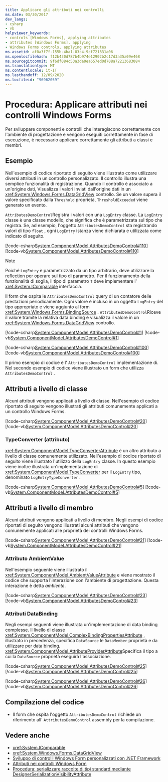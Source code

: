 ```yaml
---
title: Applicare gli attributi nei controlli
ms.date: 03/30/2017
dev_langs:
- csharp
- vb
helpviewer_keywords:
- controls [Windows Forms], applying attributes
- attributes [Windows Forms], applying
- Windows Forms controls, applying attributes
ms.assetid: af0a3f7f-155b-4ba1-83c4-9cf721331a06
ms.openlocfilehash: f12b430d787b4b974e12902b2c17d3a35a09e468
ms.sourcegitcommit: 9f6df084c53a3da0ea657ed0d708a72213683084
ms.translationtype: MT
ms.contentlocale: it-IT
ms.lasthandoff: 12/09/2020
ms.locfileid: "96962059"
---
```

# <a name="how-to-apply-attributes-in-windows-forms-controls"></a>Procedura: Applicare attributi nei controlli Windows Forms

Per sviluppare componenti e controlli che interagiscono correttamente con l'ambiente di progettazione e vengono eseguiti correttamente in fase di esecuzione, è necessario applicare correttamente gli attributi a classi e membri.  
  
## <a name="example"></a>Esempio  

 Nell'esempio di codice riportato di seguito viene illustrato come utilizzare diversi attributi in un controllo personalizzato. Il controllo illustra una semplice funzionalità di registrazione. Quando il controllo è associato a un'origine dati, Visualizza i valori inviati dall'origine dati in un <xref:System.Windows.Forms.DataGridView> controllo. Se un valore supera il valore specificato dalla `Threshold` proprietà, `ThresholdExceeded` viene generato un evento.  
  
 `AttributesDemoControl`Registra i valori con una `LogEntry` classe. La `LogEntry` classe è una classe modello, che significa che è parametrizzata sul tipo che registra. Se, ad esempio, l'oggetto `AttributesDemoControl` sta registrando valori di tipo `float` , ogni `LogEntry` istanza viene dichiarata e utilizzata come indicato di seguito.  
  
 [!code-csharp[System.ComponentModel.AttributesDemoControl#110](~/samples/snippets/csharp/VS_Snippets_Winforms/System.ComponentModel.AttributesDemoControl/CS/form1.cs#110)]
 [!code-vb[System.ComponentModel.AttributesDemoControl#110](~/samples/snippets/visualbasic/VS_Snippets_Winforms/System.ComponentModel.AttributesDemoControl/VB/form1.vb#110)]  
  
> [!NOTE]
> Poiché `LogEntry` è parametrizzato da un tipo arbitrario, deve utilizzare la reflection per operare sul tipo di parametro. Per il funzionamento della funzionalità di soglia, il tipo di parametro `T` deve implementare l' <xref:System.IComparable> interfaccia.  
  
 Il form che ospita le `AttributesDemoControl` query di un contatore delle prestazioni periodicamente. Ogni valore è incluso in un oggetto `LogEntry` del tipo appropriato e viene aggiunto al form <xref:System.Windows.Forms.BindingSource> . `AttributesDemoControl`Riceve il valore tramite la relativa data binding e visualizza il valore in un <xref:System.Windows.Forms.DataGridView> controllo.  
  
 [!code-csharp[System.ComponentModel.AttributesDemoControl#1](~/samples/snippets/csharp/VS_Snippets_Winforms/System.ComponentModel.AttributesDemoControl/CS/attributesdemocontrol.cs#1)]
 [!code-vb[System.ComponentModel.AttributesDemoControl#1](~/samples/snippets/visualbasic/VS_Snippets_Winforms/System.ComponentModel.AttributesDemoControl/VB/attributesdemocontrol.vb#1)]  
  
 [!code-csharp[System.ComponentModel.AttributesDemoControl#100](~/samples/snippets/csharp/VS_Snippets_Winforms/System.ComponentModel.AttributesDemoControl/CS/form1.cs#100)]
 [!code-vb[System.ComponentModel.AttributesDemoControl#100](~/samples/snippets/visualbasic/VS_Snippets_Winforms/System.ComponentModel.AttributesDemoControl/VB/form1.vb#100)]  
  
 Il primo esempio di codice è l' `AttributesDemoControl` implementazione di. Nel secondo esempio di codice viene illustrato un form che utilizza `AttributesDemoControl` .  
  
## <a name="class-level-attributes"></a>Attributi a livello di classe  

 Alcuni attributi vengono applicati a livello di classe. Nell'esempio di codice riportato di seguito vengono illustrati gli attributi comunemente applicati a un controllo Windows Forms.  
  
 [!code-csharp[System.ComponentModel.AttributesDemoControl#20](~/samples/snippets/csharp/VS_Snippets_Winforms/System.ComponentModel.AttributesDemoControl/CS/attributesdemocontrol.cs#20)]
 [!code-vb[System.ComponentModel.AttributesDemoControl#20](~/samples/snippets/visualbasic/VS_Snippets_Winforms/System.ComponentModel.AttributesDemoControl/VB/attributesdemocontrol.vb#20)]  
  
### <a name="typeconverter-attribute"></a>TypeConverter (attributo)  

 <xref:System.ComponentModel.TypeConverterAttribute> è un altro attributo a livello di classe comunemente utilizzato. Nell'esempio di codice riportato di seguito viene illustrato l'utilizzo della `LogEntry` classe. In questo esempio viene inoltre illustrata un'implementazione di <xref:System.ComponentModel.TypeConverter> per il `LogEntry` tipo, denominato `LogEntryTypeConverter` .  
  
 [!code-csharp[System.ComponentModel.AttributesDemoControl#5](~/samples/snippets/csharp/VS_Snippets_Winforms/System.ComponentModel.AttributesDemoControl/CS/attributesdemocontrol.cs#5)]
 [!code-vb[System.ComponentModel.AttributesDemoControl#5](~/samples/snippets/visualbasic/VS_Snippets_Winforms/System.ComponentModel.AttributesDemoControl/VB/attributesdemocontrol.vb#5)]  
  
## <a name="member-level-attributes"></a>Attributi a livello di membro  

 Alcuni attributi vengono applicati a livello di membro. Negli esempi di codice riportati di seguito vengono illustrati alcuni attributi che vengono comunemente applicati alle proprietà dei controlli Windows Forms.  
  
 [!code-csharp[System.ComponentModel.AttributesDemoControl#21](~/samples/snippets/csharp/VS_Snippets_Winforms/System.ComponentModel.AttributesDemoControl/CS/attributesdemocontrol.cs#21)]
 [!code-vb[System.ComponentModel.AttributesDemoControl#21](~/samples/snippets/visualbasic/VS_Snippets_Winforms/System.ComponentModel.AttributesDemoControl/VB/attributesdemocontrol.vb#21)]  
  
### <a name="ambientvalue-attribute"></a>Attributo AmbientValue  

 Nell'esempio seguente viene illustrato il <xref:System.ComponentModel.AmbientValueAttribute> e viene mostrato il codice che supporta l'interazione con l'ambiente di progettazione. Questa interazione è detta *ambiente*.  
  
 [!code-csharp[System.ComponentModel.AttributesDemoControl#23](~/samples/snippets/csharp/VS_Snippets_Winforms/System.ComponentModel.AttributesDemoControl/CS/attributesdemocontrol.cs#23)]
 [!code-vb[System.ComponentModel.AttributesDemoControl#23](~/samples/snippets/visualbasic/VS_Snippets_Winforms/System.ComponentModel.AttributesDemoControl/VB/attributesdemocontrol.vb#23)]  
  
### <a name="databinding-attributes"></a>Attributi DataBinding  

 Negli esempi seguenti viene illustrata un'implementazione di data binding complesse. Il livello di classe <xref:System.ComponentModel.ComplexBindingPropertiesAttribute> , illustrato in precedenza, specifica `DataSource` le `DataMember` proprietà e da utilizzare per data binding. <xref:System.ComponentModel.AttributeProviderAttribute>Specifica il tipo a cui la `DataSource` proprietà eseguirà l'associazione.  
  
 [!code-csharp[System.ComponentModel.AttributesDemoControl#25](~/samples/snippets/csharp/VS_Snippets_Winforms/System.ComponentModel.AttributesDemoControl/CS/attributesdemocontrol.cs#25)]
 [!code-vb[System.ComponentModel.AttributesDemoControl#25](~/samples/snippets/visualbasic/VS_Snippets_Winforms/System.ComponentModel.AttributesDemoControl/VB/attributesdemocontrol.vb#25)]  
  
 [!code-csharp[System.ComponentModel.AttributesDemoControl#26](~/samples/snippets/csharp/VS_Snippets_Winforms/System.ComponentModel.AttributesDemoControl/CS/attributesdemocontrol.cs#26)]
 [!code-vb[System.ComponentModel.AttributesDemoControl#26](~/samples/snippets/visualbasic/VS_Snippets_Winforms/System.ComponentModel.AttributesDemoControl/VB/attributesdemocontrol.vb#26)]  
  
## <a name="compiling-the-code"></a>Compilazione del codice  
  
- Il form che ospita l'oggetto `AttributesDemoControl` richiede un riferimento all' `AttributesDemoControl` assembly per la compilazione.  
  
## <a name="see-also"></a>Vedere anche

- <xref:System.IComparable>
- <xref:System.Windows.Forms.DataGridView>
- [Sviluppo di controlli Windows Form personalizzati con .NET Framework](developing-custom-windows-forms-controls.md)
- [Attributi nei controlli Windows Form](attributes-in-windows-forms-controls.md)
- [Procedura: serializzare raccolte di tipi standard mediante DesignerSerializationVisibilityAttribute](/previous-versions/visualstudio/visual-studio-2013/ms171833(v=vs.120))
